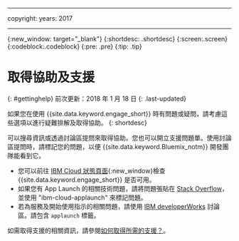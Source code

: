 ----

copyright:
 years: 2017

---

{:new_window: target="_blank"}
{:shortdesc: .shortdesc}
{:screen:.screen}
{:codeblock:.codeblock}
{:pre: .pre}
{:tip: .tip}

# 取得協助及支援
{: #gettinghelp}
前次更新：2018 年 1 月 18 日
{: .last-updated}

如果您在使用 {{site.data.keyword.engage_short}} 時有問題或疑問，請考慮這些選項以進行疑難排解及取得協助。
{: shortdesc}

可以搜尋資訊或透過討論區提問來取得協助。您也可以開立支援問題單。使用討論區提問時，請標記您的問題，以便 {{site.data.keyword.Bluemix_notm}} 開發團隊能看到它。

  * 您可以前往 [IBM Cloud 狀態頁面](https://developer.ibm.com/bluemix/support/#status){:new_window}檢查 {{site.data.keyword.engage_short}} 是否可用。
  * 如果您有 App Launch 的相關技術問題，請將問題張貼在 [Stack Overflow](https://stackoverflow.com/questions/tagged/ibm-cloud-applaunch)，並使用 "ibm-cloud-applaunch" 來標記問題。
  * 若為服務及開始使用指示的相關問題，請使用 [IBM developerWorks](  https://developer.ibm.com/answers/topics/bluemix-mobile-services/) 討論區。請包含 `applaunch` 標籤。

如需取得支援的相關資訊，請參閱[如何取得所需的支援？](/docs/get-support/howtogetsupport.html#getting-customer-support)。
